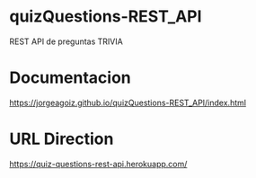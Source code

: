 # quizQuestions-REST_API
REST API de preguntas TRIVIA

# Documentacion
https://jorgeagoiz.github.io/quizQuestions-REST_API/index.html

# URL Direction

https://quiz-questions-rest-api.herokuapp.com/
